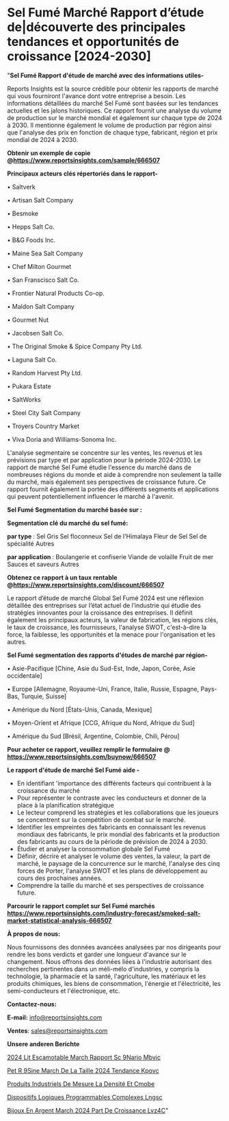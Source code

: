 # Sel Fumé Marché Rapport d’étude de|découverte des principales tendances et opportunités de croissance [2024-2030]

"<strong>Sel Fumé Rapport d'étude de marché avec des informations utiles-</strong>

Reports Insights est la source crédible pour obtenir les rapports de marché qui vous fourniront l'avance dont votre entreprise a besoin. Les informations détaillées du marché Sel Fumé sont basées sur les tendances actuelles et les jalons historiques. Ce rapport fournit une analyse du volume de production sur le marché mondial et également sur chaque type de 2024 à 2030. Il mentionne également le volume de production par région ainsi que l'analyse des prix en fonction de chaque type, fabricant, région et prix mondial de 2024 à 2030.

<strong><b>Obtenir un exemple de copie @</b></strong><a href=https://www.reportsinsights.com/sample/666507><strong><b>https://www.reportsinsights.com/sample/666507</b></strong></a>

<b>Principaux acteurs clés répertoriés dans le rapport-</b>

<b> </b>• Saltverk

• Artisan Salt Company

• Besmoke

• Hepps Salt Co.

• B&G Foods Inc.

• Maine Sea Salt Company

• Chef Milton Gourmet

• San Franscisco Salt Co.

• Frontier Natural Products Co-op.

• Maldon Salt Company

• Gourmet Nut

• Jacobsen Salt Co.

• The Original Smoke & Spice Company Pty Ltd.

• Laguna Salt Co.

• Random Harvest Pty Ltd.

• Pukara Estate

• SaltWorks

• Steel City Salt Company

• Troyers Country Market

• Viva Doria and Williams-Sonoma Inc.

L'analyse segmentaire se concentre sur les ventes, les revenus et les prévisions par type et par application pour la période 2024-2030. Le rapport de marché Sel Fumé étudie l'essence du marché dans de nombreuses régions du monde et aide à comprendre non seulement la taille du marché, mais également ses perspectives de croissance future. Ce rapport fournit également la portée des différents segments et applications qui peuvent potentiellement influencer le marché à l'avenir.

<strong>Sel Fumé Segmentation du marché basée sur :</strong>

<strong> Segmentation clé du marché du sel fumé: </strong>

<strong> par type </strong>:
Sel Gris
Sel floconneux
Sel de l'Himalaya
Fleur de Sel
Sel de spécialité
Autres

<strong> par application </strong>:
Boulangerie et confiserie
Viande de volaille
Fruit de mer
Sauces et saveurs
Autres

<strong><b>Obtenez ce rapport à un taux rentable @</b></strong><a href=https://www.reportsinsights.com/discount/666507><strong><b>https://www.reportsinsights.com/discount/666507</b></strong></a>

Le rapport d’étude de marché Global Sel Fumé 2024 est une réflexion détaillée des entreprises sur l’état actuel de l’industrie qui étudie des stratégies innovantes pour la croissance des entreprises. Il définit également les principaux acteurs, la valeur de fabrication, les régions clés, le taux de croissance, les fournisseurs, l'analyse SWOT, c'est-à-dire la force, la faiblesse, les opportunités et la menace pour l'organisation et les autres.

<strong>Sel Fumé segmentation des rapports d'études de marché par région-</strong>

• Asie-Pacifique [Chine, Asie du Sud-Est, Inde, Japon, Corée, Asie occidentale]

• Europe [Allemagne, Royaume-Uni, France, Italie, Russie, Espagne, Pays-Bas, Turquie, Suisse]

• Amérique du Nord [États-Unis, Canada, Mexique]

• Moyen-Orient et Afrique [CCG, Afrique du Nord, Afrique du Sud]

• Amérique du Sud [Brésil, Argentine, Colombie, Chili, Pérou]

<strong>Pour acheter ce rapport, veuillez remplir le formulaire @   <a href=https://www.reportsinsights.com/buynow/666507>https://www.reportsinsights.com/buynow/666507</a></strong>

<strong>Le rapport d'étude de marché Sel Fumé aide -</strong>
<ul>
  <li>En identifiant 'importance des différents facteurs qui contribuent à la croissance du marché</li>
  <li>Pour représenter le contraste avec les conducteurs et donner de la place à la planification stratégique</li>
  <li>Le lecteur comprend les stratégies et les collaborations que les joueurs se concentrent sur la compétition de combat sur le marché.</li>
  <li>Identifier les empreintes des fabricants en connaissant les revenus mondiaux des fabricants, le prix mondial des fabricants et la production des fabricants au cours de la période de prévision de 2024 à 2030.</li>
  <li>Étudier et analyser la consommation globale Sel Fumé</li>
  <li>Définir, décrire et analyser le volume des ventes, la valeur, la part de marché, le paysage de la concurrence sur le marché, l'analyse des cinq forces de Porter, l'analyse SWOT et les plans de développement au cours des prochaines années.</li>
  <li>Comprendre la taille du marché et ses perspectives de croissance future.</li>
</ul>

<strong>Parcourir le rapport complet sur Sel Fumé marchés <a href=https://www.reportsinsights.com/industry-forecast/smoked-salt-market-statistical-analysis-666507>https://www.reportsinsights.com/industry-forecast/smoked-salt-market-statistical-analysis-666507</a></strong>

<strong>À propos de nous:</strong>

Nous fournissons des données avancées analysées par nos dirigeants pour rendre les bons verdicts et garder une longueur d'avance sur le changement. Nous offrons des données liées à l'industrie autorisant des recherches pertinentes dans un méli-mélo d'industries, y compris la technologie, la pharmacie et la santé, l'agriculture, les matériaux et les produits chimiques, les biens de consommation, l'énergie et l'électricité, les semi-conducteurs et l'électronique, etc.

<strong>Contactez-nous:</strong>

<strong>E-mail:</strong> <a href=mailto:info@reportsinsights.com>info@reportsinsights.com</a>

<strong>Ventes</strong>: <a href=mailto:sales@reportsinsights.com>sales@reportsinsights.com</a>

<strong>Unsere anderen Berichte</strong>

<a href=https://www.linkedin.com/pulse/2024-lit-escamotable-march%C3%A9-rapport-sc%C3%A9nario-mbvic/>2024 Lit Escamotable March Rapport Sc 9Nario Mbvic</a>

<a href=https://www.linkedin.com/pulse/pet-r%C3%A9sine-march%C3%A9-de-la-taille-2024-tendance-kpovc/>Pet R 9Sine March De La Taille 2024 Tendance Kpovc</a>

<a href=https://www.linkedin.com/pulse/produits-industriels-de-mesure-la-densité-et-cmobe/>Produits Industriels De Mesure La Densité Et Cmobe</a>

<a href=https://www.linkedin.com/pulse/dispositifs-logiques-programmables-complexes-lngsc/>Dispositifs Logiques Programmables Complexes Lngsc</a>

<a href=https://www.linkedin.com/pulse/bijoux-en-argent-march%C3%A9-2024-part-de-croissance-lvz4c/>Bijoux En Argent March 2024 Part De Croissance Lvz4C</a>"
